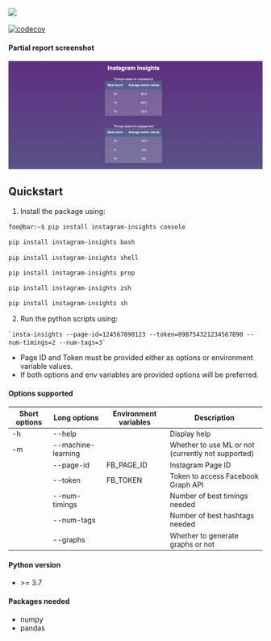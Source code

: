 ![](https://github.com/PardhuMadipalli/instagram-insights/workflows/Publish%20PyPi%20Package/badge.svg)

[![codecov](https://codecov.io/gh/PardhuMadipalli/instagram-insights/branch/main/graph/badge.svg?token=SJ6F03WTTK)](https://codecov.io/gh/PardhuMadipalli/instagram-insights)

#### Partial report screenshot

![Report Screenshot](screenshot.png "Report Screenshot")

## Quickstart

1. Install the package using:
```console
foo@bar:~$ pip install instagram-insights console
```

```bash
pip install instagram-insights bash
```

```shell
pip install instagram-insights shell
```

```properties
pip install instagram-insights prop
```

```zsh
pip install instagram-insights zsh
```


```sh
pip install instagram-insights sh
```

2. Run the python scripts using:
```console
`insta-insights --page-id=124567890123 --token=098754321234567890 --num-timings=2 --num-tags=3`
```

- Page ID and Token must be provided either as options or environment variable values. 
- If both options and env variables are provided options will be preferred.

#### Options supported

| Short options | Long options | Environment variables | Description |
|---------------|--------------|-----------------------|-------------|
| -h | --help | | Display help |
| -m | --machine-learning | | Whether to use ML or not (currently not supported)|
| | --page-id | FB_PAGE_ID| Instagram Page ID |
| | --token   | FB_TOKEN  | Token to access Facebook Graph API |
| | --num-timings | | Number of best timings needed |
| | --num-tags | | Number of best hashtags needed |
| | --graphs | | Whether to generate graphs or not |


#### Python version

- \>= 3.7

#### Packages needed
- numpy
- pandas
